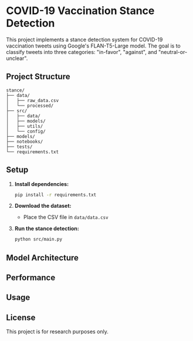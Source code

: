 # COVID-19 Vaccination Stance Detection

This project implements a stance detection system for COVID-19 vaccination tweets using Google's FLAN-T5-Large model. The goal is to classify tweets into three categories: "in-favor", "against", and "neutral-or-unclear".

## Project Structure

```
stance/
├── data/               
│   ├── raw_data.csv  
│   └── processed/     
├── src/               
│   ├── data/          
│   ├── models/        
│   ├── utils/         
│   └── config/        
├── models/            
├── notebooks/         
├── tests/             
└── requirements.txt   
```

## Setup

1. **Install dependencies:**
   ```bash
   pip install -r requirements.txt
   ```

2. **Download the dataset:**
   - Place the CSV file in `data/data.csv`

3. **Run the stance detection:**
   ```bash
   python src/main.py
   ```

## Model Architecture



## Performance



## Usage



## License

This project is for research purposes only. 